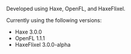 Developed using Haxe, OpenFL, and HaxeFlixel.

Currently using the following versions:
- Haxe 3.0.0
- OpenFL 1.1.1
- HaxeFlixel 3.0.0-alpha